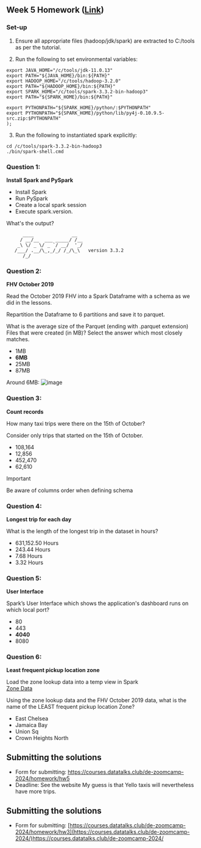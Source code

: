 ## Week 5 Homework ([Link]([https://github.com/DataTalksClub/data-engineering-zoomcamp/blob/main/cohorts/2024/04-analytics-engineering/homework.md?plain=1](https://github.com/DataTalksClub/data-engineering-zoomcamp/blob/main/cohorts/2024/05-batch/homework.md)))
### Set-up
1. Ensure all appropriate files (hadoop/jdk/spark) are extracted to C:/tools as per the tutorial.

2. Run the following to set environmental variables:

```console
export JAVA_HOME="/c/tools/jdk-11.0.13"
export PATH="${JAVA_HOME}/bin:${PATH}"
export HADOOP_HOME="/c/tools/hadoop-3.2.0"
export PATH="${HADOOP_HOME}/bin:${PATH}"
export SPARK_HOME="/c/tools/spark-3.3.2-bin-hadoop3"
export PATH="${SPARK_HOME}/bin:${PATH}"

export PYTHONPATH="${SPARK_HOME}/python/:$PYTHONPATH"
export PYTHONPATH="${SPARK_HOME}/python/lib/py4j-0.10.9.5-src.zip:$PYTHONPATH"
);
```

3. Run the following to instantiated spark explicitly:

```console
cd /c/tools/spark-3.3.2-bin-hadoop3
./bin/spark-shell.cmd
```

### Question 1: 

**Install Spark and PySpark** 

- Install Spark
- Run PySpark
- Create a local spark session
- Execute spark.version.

What's the output?

```Welcome to
      ____              __
     / __/__  ___ _____/ /__
    _\ \/ _ \/ _ `/ __/  '_/
   /___/ .__/\_,_/_/ /_/\_\   version 3.3.2
      /_/
```

### Question 2: 

**FHV October 2019**

Read the October 2019 FHV into a Spark Dataframe with a schema as we did in the lessons.

Repartition the Dataframe to 6 partitions and save it to parquet.

What is the average size of the Parquet (ending with .parquet extension) Files that were created (in MB)? Select the answer which most closely matches.

- 1MB
- **6MB**
- 25MB
- 87MB

Around 6MB: ![image](https://github.com/kanewilliams/ZoomCamp2024-HW/assets/5062932/40e703ae-c892-4c8f-9c96-a9e8db8fb647)

### Question 3: 

**Count records** 

How many taxi trips were there on the 15th of October?

Consider only trips that started on the 15th of October.

- 108,164
- 12,856
- 452,470
- 62,610

> [!IMPORTANT]
> Be aware of columns order when defining schema

### Question 4: 

**Longest trip for each day** 

What is the length of the longest trip in the dataset in hours?

- 631,152.50 Hours
- 243.44 Hours
- 7.68 Hours
- 3.32 Hours

### Question 5: 

**User Interface**

Spark’s User Interface which shows the application's dashboard runs on which local port?

- 80
- 443
- **4040**
- 8080

### Question 6: 

**Least frequent pickup location zone**

Load the zone lookup data into a temp view in Spark</br>
[Zone Data](https://github.com/DataTalksClub/nyc-tlc-data/releases/download/misc/taxi_zone_lookup.csv)

Using the zone lookup data and the FHV October 2019 data, what is the name of the LEAST frequent pickup location Zone?</br>

- East Chelsea
- Jamaica Bay
- Union Sq
- Crown Heights North


## Submitting the solutions

- Form for submitting: https://courses.datatalks.club/de-zoomcamp-2024/homework/hw5
- Deadline: See the website
My guess is that Yello taxis will nevertheless have more trips.

## Submitting the solutions

* Form for submitting: [https://courses.datatalks.club/de-zoomcamp-2024/homework/hw3](https://courses.datatalks.club/de-zoomcamp-2024/)https://courses.datatalks.club/de-zoomcamp-2024/
